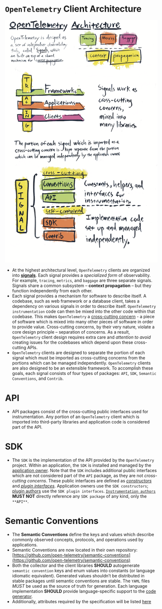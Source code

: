 # `OpenTelemetry` Client Architecture

![Client Architecture](../../images/otel_client_architecture.png)

- At the highest architectural level, `OpenTelemetry` clients are organized into [**signals**](https://opentelemetry.io/docs/specs/otel/glossary/#signals). Each signal provides a *specialized form* of observability. For example, `tracing`, `metrics`, and `baggage` are three separate signals. Signals share a common subsystem – **context propagation** – but they function independently from each other.
- Each signal provides a mechanism for software to describe itself. A codebase, such as web framework or a database client, takes a dependency on various signals in order to describe itself. `OpenTelemetry instrumentation` code can then be mixed into the other code within that codebase. This makes `OpenTelemetry` a [cross-cutting concern](https://en.wikipedia.org/wiki/Cross-cutting_concern) - a piece of software which is mixed into many other pieces of software in order to provide value. Cross-cutting concerns, by their very nature, violate a core design principle – separation of concerns. As a result, `OpenTelemetry` client design requires extra care and *attention to avoid* creating issues for the codebases which depend upon these cross-cutting APIs.
- `OpenTelemetry` clients are designed to separate the portion of each signal which must be imported as cross-cutting concerns from the portions which can be managed independently. `OpenTelemetry` clients are also designed to be an extensible framework. To accomplish these goals, each signal consists of four types of packages: `API`, `SDK`, `Semantic Conventions`, and `Contrib`.

# API

- API packages consist of the cross-cutting public interfaces used for instrumentation. Any portion of an `OpenTelemetry` client which is imported into third-party libraries and application code is considered part of the API.

# SDK

- The `SDK` is the implementation of the API provided by the `OpenTelemetry` project. Within an application, the `SDK` is installed and managed by the [application owner](https://opentelemetry.io/docs/specs/otel/glossary/#application-owner). Note that the `SDK` includes additional public interfaces which are not considered part of the `API` package, as they are not *cross-cutting concerns*. These public interfaces are defined as [*constructors*](https://opentelemetry.io/docs/specs/otel/glossary/#constructors) and [*plugin interfaces*](https://opentelemetry.io/docs/specs/otel/glossary/#sdk-plugins). Application owners use the `SDK constructors`; [plugin authors](https://opentelemetry.io/docs/specs/otel/glossary/#plugin-author) use the `SDK plugin interfaces`. [`Instrumentation authors`](https://opentelemetry.io/docs/specs/otel/glossary/#instrumentation-author) **MUST NOT** directly reference any `SDK package` of any kind, only the `**API**`.

# Semantic Conventions

- The **Semantic Conventions** define the keys and values which describe commonly observed concepts, protocols, and operations used by applications.
- Semantic Conventions are now located in their own repository: [https://github.com/open-telemetry/semantic-conventions](https://github.com/open-telemetry/semantic-conventions)
- Both the collector and the client libraries **SHOULD** autogenerate `semantic convention` keys and enum values into constants (or language idiomatic equivalent). Generated values shouldn’t be distributed in stable packages until semantic conventions are stable. The `YAML` files *MUST* be used as the source of truth for generation. Each language implementation **SHOULD** provide language-specific support to the [code generator](https://github.com/open-telemetry/semantic-conventions/tree/main/model/go).
- Additionally, attributes required by the specification will be listed [here](https://opentelemetry.io/docs/specs/otel/semantic-conventions/)
